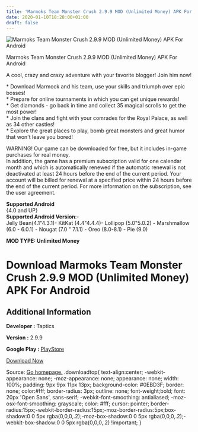 ```yaml
---
title: 'Marmoks Team Monster Crush 2.9.9 MOD (Unlimited Money) APK For Android'
date: 2020-01-10T18:28:00+01:00
draft: false
---
```


![Marmoks Team Monster Crush 2.9.9 MOD (Unlimited Money) APK For Android](https://i1.wp.com/apkhome.net/wp-content/uploads/2020/01/Marmoks-Team-Monster-Crush-2.9.9-MOD-Unlimited-Money.png "Marmoks Team Monster Crush 2.9.9 MOD (Unlimited Money) APK For Android")

  

Marmoks Team Monster Crush 2.9.9 MOD (Unlimited Money) APK For Android

A cool, crazy and crazy adventure with your favorite blogger! Join him now!

\* Download Marmock and his team, use your skills and triumph over epic bosses!  
\* Prepare for online tournaments in which you can get unique rewards!  
\* Get diamonds - go back in time and collect 35 magical scrolls to get the most power!  
\* Join the clans and fight with your comrades for the Royal Palace, as well as 34 other castles!  
\* Explore the great places to play, bomb great monsters and great humor that won't leave you bored!

WARNING! Our game can be downloaded for free, but it includes in-game purchases for real money.  
In addition, the game has a premium subscription valid for one calendar month and which is automatically renewed if the automatic renewal is not deactivated at least 24 hours before the end of the current period. Your account will be billed for renewal at a specified price within 24 hours before the end of the current period. For more information on the subscription, see the user agreement.

**Supported Android**  
{4.0 and UP}  
**Supported Android Version**:-  
Jelly Bean(4.1"4.3.1)- KitKat (4.4"4.4.4)- Lollipop (5.0"5.0.2) - Marshmallow (6.0 - 6.0.1) - Nougat (7.0 " 7.1.1) - Oreo (8.0-8.1) - Pie (9.0)

**MOD TYPE: Unlimited Money**

Download Marmoks Team Monster Crush 2.9.9 MOD (Unlimited Money) APK For Android
===============================================================================

Additional Information
----------------------

**Developer :** Taptics

**Version :** 2.9.9

**Google Play :** [PlayStore](https://play.google.com/store/apps/details?id=com.taptics.marmokIdle)

  

[Download Now](https://store4app.co/post/marmoks-team-monster-crush-2-9-9-mod-unlimited-money-apk-for-android_1578676632)

  
Source: [Go homepage.](https://store4app.co/post/marmoks-team-monster-crush-2-9-9-mod-unlimited-money-apk-for-android_1578676632) .downloadtop{ text-align:center; -webkit-appearance: none; -moz-appearance: none; appearance: none; width: 100%; padding: 9px 9px 11px 13px; background-color: #0EBD3F; border: none; color:#fff; border-radius: 3px; outline: none; font-weight;bold; font: 20px 'Open Sans', sans-serif; -webkit-font-smoothing: antialiased; -moz-osx-font-smoothing: grayscale; color: #fff; cursor: pointer; border-radius:15px;-webkit-border-radius:15px;-moz-border-radius:5px;box-shadow:0 0 5px rgba(0,0,0,.2);-moz-box-shadow:0 0 5px rgba(0,0,0,.2);-webkit-box-shadow:0 0 5px rgba(0,0,0,.2) !important; }
